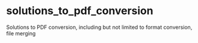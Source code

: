 # solutions_to_pdf_conversion
Solutions to PDF conversion, including but not limited to format conversion, file merging
